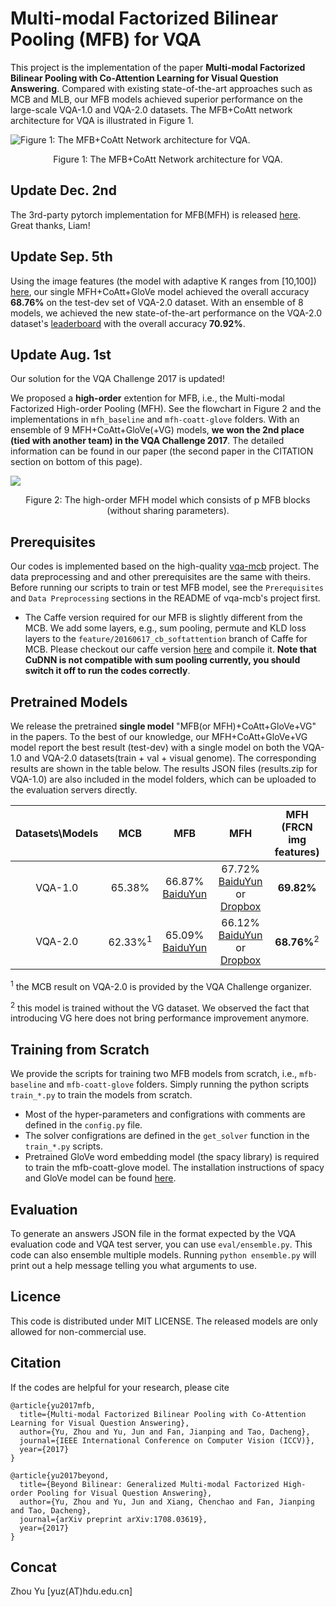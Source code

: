 # Multi-modal Factorized Bilinear Pooling (MFB) for VQA

This project is the implementation of the paper **Multi-modal Factorized Bilinear Pooling with Co-Attention Learning for Visual Question Answering**. Compared with existing state-of-the-art approaches such as MCB and MLB, our MFB models achieved superior performance on the large-scale VQA-1.0 and VQA-2.0 datasets. The MFB+CoAtt network architecture for VQA is illustrated in Figure 1. 

![Figure 1: The MFB+CoAtt Network architecture for VQA.](https://github.com/yuzcccc/mfb/raw/master/imgs/MFB-github.png)
<center>Figure 1: The MFB+CoAtt Network architecture for VQA.</center>

## Update Dec. 2nd
The 3rd-party pytorch implementation for MFB(MFH) is released [here](https://github.com/asdf0982/vqa-mfb.pytorch). Great thanks, Liam!

## Update Sep. 5th
Using the image features (the model with adaptive K ranges from [10,100]) [here](https://github.com/peteanderson80/bottom-up-attention), our single MFH+CoAtt+GloVe model achieved the overall accuracy **68.76%** on the test-dev set of VQA-2.0 dataset. With an ensemble of 8 models, we achieved the new state-of-the-art performance on the VQA-2.0 dataset's [leaderboard](https://evalai.cloudcv.org/web/challenges/challenge-page/1/leaderboard) with the overall accuracy **70.92%**. 

## Update Aug. 1st
Our solution for the VQA Challenge 2017 is updated! 

We proposed a **high-order** extention for MFB, i.e., the Multi-modal Factorized High-order Pooling (MFH). See the flowchart in Figure 2 and the implementations in `mfh_baseline` and `mfh-coatt-glove` folders. With an ensemble of 9 MFH+CoAtt+GloVe(+VG) models, **we won the 2nd place (tied with another team) in the VQA Challenge 2017**. The detailed information can be found in our paper (the second paper in the CITATION section on bottom of this page). 

![](https://github.com/yuzcccc/mfb/raw/master/imgs/MFH-github.png)
<center>Figure 2: The high-order MFH model which consists of p MFB blocks (without sharing parameters).</center>

## Prerequisites

Our codes is implemented based on the high-quality [vqa-mcb](https://github.com/akirafukui/vqa-mcb) project. The data preprocessing and and other prerequisites are the same with theirs. Before running our scripts to train or test MFB model, see the `Prerequisites` and `Data Preprocessing` sections in the README of vqa-mcb's project first. 

- The Caffe version required for our MFB is slightly different from the MCB. We add some layers, e.g., sum pooling, permute and KLD loss layers to the `feature/20160617_cb_softattention` branch of Caffe for MCB. Please checkout our caffe version [here](https://github.com/yuzcccc/caffe) and compile it. **Note that CuDNN is not compatible with sum pooling currently, you should switch it off to run the codes correctly**.

## Pretrained Models

We release the pretrained **single model** "MFB(or MFH)+CoAtt+GloVe+VG" in the papers. To the best of our knowledge, our MFH+CoAtt+GloVe+VG model report the best result (test-dev) with a single model on both the VQA-1.0 and VQA-2.0 datasets(train + val + visual genome). The corresponding results are shown in the table below. The results JSON files (results.zip for VQA-1.0) are also included in the model folders, which can be uploaded to the evaluation servers directly.

|   Datasets\Models    | MCB | MFB | MFH  | MFH (FRCN img features) |
|:-----------------:|:-----------------:|:-----------------:|:-----------------:|:-----------------:|
| VQA-1.0   | 65.38%   |66.87% [BaiduYun](http://pan.baidu.com/s/1o8LURge)   | 67.72% [BaiduYun](http://pan.baidu.com/s/1c2neUv2) or [Dropbox](https://www.dropbox.com/s/qh1swgsq0na1bua/VQA1.0-mfh-coatt-glove-vg.zip?dl=0) | **69.82%** |
| VQA-2.0   | 62.33%<sup>1</sup>   |65.09% [BaiduYun](http://pan.baidu.com/s/1pLjtkSV)   | 66.12% [BaiduYun](http://pan.baidu.com/s/1pLLUvIN) or [Dropbox](https://www.dropbox.com/s/zld15405a69how6/VQA2.0-mfh-coatt-glove-vg.zip?dl=0) | **68.76%**<sup>2</sup> |

<sup>1</sup> the MCB result on VQA-2.0 is provided by the VQA Challenge organizer.

<sup>2</sup> this model is trained without the VG dataset. We observed the fact that introducing VG here does not bring performance improvement anymore.

## Training from Scratch

We provide the scripts for training two MFB models from scratch, i.e., `mfb-baseline` and `mfb-coatt-glove` folders. Simply running the python scripts `train_*.py` to train the models from scratch. 

- Most of the hyper-parameters and configrations with comments are defined in the `config.py` file. 
- The solver configrations are defined in the `get_solver` function in the `train_*.py` scripts. 
- Pretrained GloVe word embedding model (the spacy library) is required to train the mfb-coatt-glove model. The installation instructions of spacy and GloVe model can be found [here](https://github.com/akirafukui/vqa-mcb/tree/master/train).

## Evaluation

To generate an answers JSON file in the format expected by the VQA evaluation code and VQA test server, you can use `eval/ensemble.py`. This code can also ensemble multiple models. Running `python ensemble.py` will print out a help message telling you what arguments to use.

## Licence

This code is distributed under MIT LICENSE. The released models are only allowed for non-commercial use.

## Citation

If the codes are helpful for your research, please cite

```
@article{yu2017mfb,
  title={Multi-modal Factorized Bilinear Pooling with Co-Attention Learning for Visual Question Answering},
  author={Yu, Zhou and Yu, Jun and Fan, Jianping and Tao, Dacheng},
  journal={IEEE International Conference on Computer Vision (ICCV)},
  year={2017}
}

@article{yu2017beyond,
  title={Beyond Bilinear: Generalized Multi-modal Factorized High-order Pooling for Visual Question Answering},
  author={Yu, Zhou and Yu, Jun and Xiang, Chenchao and Fan, Jianping and Tao, Dacheng},
  journal={arXiv preprint arXiv:1708.03619},
  year={2017}
}
```

## Concat

Zhou Yu  [yuz(AT)hdu.edu.cn]
